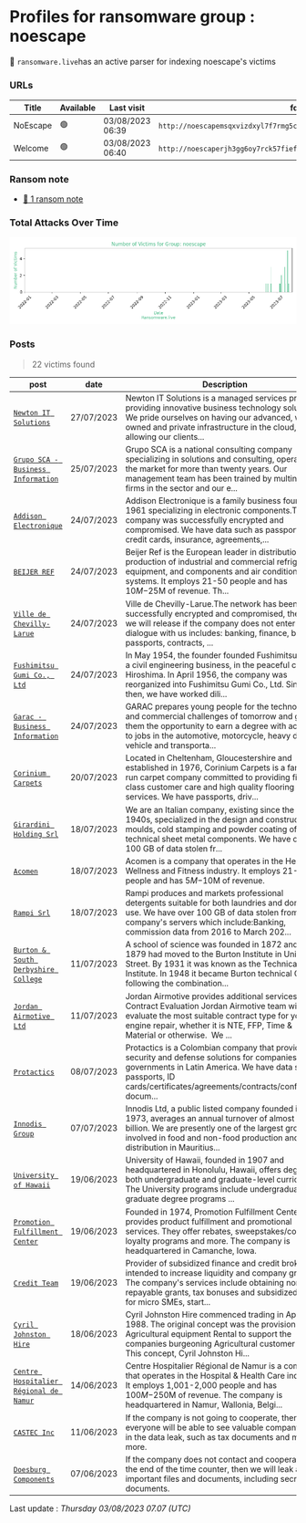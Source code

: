 # Profiles for ransomware group : **noescape**




🔎 `ransomware.live`has an active  parser for indexing noescape's victims

### URLs
| Title | Available | Last visit | fqdn | Screenshot 
|---|---|---|---|---|
| NoEscape | 🟢 | 03/08/2023 06:39 | `http://noescapemsqxvizdxyl7f7rmg5cdjwp33pg2wpmiaaibilb4btwzttad.onion` | <a href="https://images.ransomware.live/screenshots/noescapemsqxvizdxyl7f7rmg5cdjwp33pg2wpmiaaibilb4btwzttad-onion.png" target=_blank>📸</a> | 
| Welcome | 🟢 | 03/08/2023 06:40 | `http://noescaperjh3gg6oy7rck57fiefyuzmj7kmvojxgvlmwd5pdzizrb7ad.onion` | <a href="https://images.ransomware.live/screenshots/noescaperjh3gg6oy7rck57fiefyuzmj7kmvojxgvlmwd5pdzizrb7ad-onion.png" target=_blank>📸</a> | 


### Ransom note
* [📝 1 ransom note](notes/noescape)

### Total Attacks Over Time

![Statistics](../graphs/stats-noescape.png)


### Posts

> 22 victims found

| post | date | Description | Screenshot | 
|---|---|---|---|
| [`Newton IT Solutions`](https://newtonit.co.uk) | 27/07/2023 | Newton IT Solutions is a managed services provider providing innovative business technology solutions. We pride ourselves on having our advanced, wholly owned and private infrastructure in the cloud, allowing our clients... | <a href="https://images.ransomware.live/screenshots/posts/11a5634b16e5fe5daf495bea1048d309.png" target=_blank>📸</a> |
| [`Grupo SCA - Business Information`](https://www.gruposca.com) | 25/07/2023 | Grupo SCA is a national consulting company specializing in solutions and consulting, operating on the market for more than twenty years. Our management team has been trained by multinational firms in the sector and our e... | <a href="https://images.ransomware.live/screenshots/posts/50ed38ef13577560d6534e3687d9ea6e.png" target=_blank>📸</a> |
| [`Addison Electronique`](https://www.addison-electronique.com) | 24/07/2023 | Addison Electronique is a family business founded in 1961 specializing in electronic components.The company was successfully encrypted and compromised. We have data such as passports, credit cards, insurance, agreements,... | <a href="https://images.ransomware.live/screenshots/posts/407b24ce084e23fb14f2f4fd59f3255d.png" target=_blank>📸</a> |
| [`BEIJER REF`](https://www.beijer.es) | 24/07/2023 | Beijer Ref is the European leader in distribution and production of industrial and commercial refrigeration equipment, and components and air conditioning systems. It employs 21-50 people and has $10M-$25M of revenue. Th... | <a href="https://images.ransomware.live/screenshots/posts/4a76443e1f24d3b096b9c769a65f0d45.png" target=_blank>📸</a> |
| [`Ville de Chevilly-Larue`](https://www.ville-chevilly-larue.fr) | 24/07/2023 | Ville de Chevilly-Larue.The network has been successfully encrypted and compromised, the data we will release if the company does not enter into dialogue with us includes: banking, finance, budget, passports, contracts, ... | <a href="https://images.ransomware.live/screenshots/posts/8190ac58a1e8e060f64bf63511d55200.png" target=_blank>📸</a> |
| [`Fushimitsu Gumi Co., Ltd`](https://fushimitsu.com) | 24/07/2023 | In May 1954, the founder founded Fushimitsu Gumi, a civil engineering business, in the peaceful city of Hiroshima. In April 1956, the company was reorganized into Fushimitsu Gumi Co., Ltd. Since then, we have worked dili... | <a href="https://images.ransomware.live/screenshots/posts/c8e8e109ed9576e6ccee1d70827e2794.png" target=_blank>📸</a> |
| [`Garac - Business Information`](https://www.garac.com) | 24/07/2023 | GARAC prepares young people for the technological and commercial challenges of tomorrow and gives them the opportunity to earn a degree with access to jobs in the automotive, motorcycle, heavy duty vehicle and transporta... | <a href="https://images.ransomware.live/screenshots/posts/c8e8e109ed9576e6ccee1d70827e2794.png" target=_blank>📸</a> |
| [`Corinium Carpets`](https://www.coriniumcarpets.co.uk) | 20/07/2023 | Located in Cheltenham, Gloucestershire and established in 1976, Corinium Carpets is a family run carpet company committed to providing first class customer care and high quality flooring services. We have passports, driv... | <a href="https://images.ransomware.live/screenshots/posts/c8e8e109ed9576e6ccee1d70827e2794.png" target=_blank>📸</a> |
| [`Girardini Holding Srl`](https://www.girardini.it) | 18/07/2023 | We are an Italian company, existing since the early 1940s, specialized in the design and construction of moulds, cold stamping and powder coating of technical sheet metal components. We have over 100 GB of data stolen fr... | <a href="https://images.ransomware.live/screenshots/posts/8cdc00f12c08e5ed6518750173e3c6bf.png" target=_blank>📸</a> |
| [`Acomen`](https://www.acomen.fr) | 18/07/2023 | Acomen is a company that operates in the Health, Wellness and Fitness industry. It employs 21-50 people and has $5M-$10M of revenue. | <a href="https://images.ransomware.live/screenshots/posts/4fb8dc47a1682ab9d78f73dcfca6c1f8.png" target=_blank>📸</a> |
| [`Rampi Srl`](https://rampi.com) | 18/07/2023 | Rampi produces and markets professional detergents suitable for both laundries and domestic use. We have over 100 GB of data stolen from the company's servers which include:Banking, commission data from 2016 to March 202... | <a href="https://images.ransomware.live/screenshots/posts/c8e8e109ed9576e6ccee1d70827e2794.png" target=_blank>📸</a> |
| [`Burton & South Derbyshire College`](https://www.bsdc.ac.uk) | 11/07/2023 | A school of science was founded in 1872 and by 1879 had moved to the Burton Institute in Union Street. By 1931 it was known as the Technical Institute. In 1948 it became Burton technical College following the combination... | <a href="https://images.ransomware.live/screenshots/posts/d474b9dca3451f5098a69ee7a811caa5.png" target=_blank>📸</a> |
| [`Jordan Airmotive Ltd`](https://www.jordanairmotive.com) | 11/07/2023 | Jordan Airmotive provides additional services: 1. Contract Evaluation Jordan Airmotive team will evaluate the most suitable contract type for your engine repair, whether it is NTE, FFP, Time & Material or otherwise.  We ... | <a href="https://images.ransomware.live/screenshots/posts/d474b9dca3451f5098a69ee7a811caa5.png" target=_blank>📸</a> |
| [`Protactics`](https://www.protactics.com.co) | 08/07/2023 | Protactics is a Colombian company that provides security and defense solutions for companies and governments in Latin America. We have data such as passports, ID cards/certificates/agreements/contracts/confidential docum... | <a href="https://images.ransomware.live/screenshots/posts/637cd0f6765b5cbd24c909b21da22630.png" target=_blank>📸</a> |
| [`Innodis Group`](https://innodisgroup.com) | 07/07/2023 | Innodis Ltd, a public listed company founded in 1973, averages an annual turnover of almost MUR 4 billion. We are presently one of the largest groups involved in food and non-food production and distribution in Mauritius... | <a href="https://images.ransomware.live/screenshots/posts/637cd0f6765b5cbd24c909b21da22630.png" target=_blank>📸</a> |
| [`University of Hawaii`](https://www.hawaii.edu) | 19/06/2023 | University of Hawaii, founded in 1907 and headquartered in Honolulu, Hawaii, offers degrees in both undergraduate and graduate-level curriculum. The University programs include undergraduate and graduate degree programs ... | <a href="https://images.ransomware.live/screenshots/posts/8fee3bcb12deaac8d9a8709ed1e18070.png" target=_blank>📸</a> |
| [`Promotion Fulfillment Center`](https://www.pfcfulfills.com) | 19/06/2023 | Founded in 1974, Promotion Fulfillment Center provides product fulfillment and promotional services. They offer rebates, sweepstakes/contests, loyalty programs and more. The company is headquartered in Camanche, Iowa. | <a href="https://images.ransomware.live/screenshots/posts/8fee3bcb12deaac8d9a8709ed1e18070.png" target=_blank>📸</a> |
| [`Credit Team`](https://www.creditteam.eu) | 19/06/2023 | Provider of subsidized finance and credit brokerage intended to increase liquidity and company growth. The company's services include obtaining non-repayable grants, tax bonuses and subsidized loans for micro SMEs, start... | <a href="https://images.ransomware.live/screenshots/posts/543f3dd43bae144e2d87a95f473a6c97.png" target=_blank>📸</a> |
| [`Cyril Johnston Hire`](https://www.cjhire.co.uk) | 18/06/2023 | Cyril Johnston Hire commenced trading in April 1988. The original concept was the provision of Agricultural equipment Rental to support the companies burgeoning Agricultural customer base. This concept, Cyril Johnston Hi... | <a href="https://images.ransomware.live/screenshots/posts/8fee3bcb12deaac8d9a8709ed1e18070.png" target=_blank>📸</a> |
| [`Centre Hospitalier Régional de Namur`](https://www.chrn.be) | 14/06/2023 | Centre Hospitalier Régional de Namur is a company that operates in the Hospital & Health Care industry. It employs 1,001-2,000 people and has $100M-$250M of revenue. The company is headquartered in Namur, Wallonia, Belgi... | <a href="https://images.ransomware.live/screenshots/posts/cb9894c1b22bf51fb87bb1b41493a688.png" target=_blank>📸</a> |
| [`CASTEC Inc`](https://www.castec.com) | 11/06/2023 | If the company is not going to cooperate, then soon everyone will be able to see valuable company data in the data leak, such as tax documents and much more. | <a href="https://images.ransomware.live/screenshots/posts/3b77e73430d160c315ddfd70e69c87ea.png" target=_blank>📸</a> |
| [`Doesburg Components`](https://www.doesburg-comp.nl) | 07/06/2023 | If the company does not contact and cooperate by the end of the time counter, then we will leak all their important files and documents, including secret tax documents. | <a href="https://images.ransomware.live/screenshots/posts/c35a5b7e42dfd3d7ab57c100b2087e64.png" target=_blank>📸</a> |



Last update : _Thursday 03/08/2023 07.07 (UTC)_
